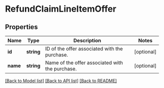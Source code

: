 # RefundClaimLineItemOffer

## Properties
Name | Type | Description | Notes
------------ | ------------- | ------------- | -------------
**id** | **string** | ID of the offer associated with the purchase. | [optional] 
**name** | **string** | Name of the offer associated with the purchase. | [optional] 

[[Back to Model list]](../../README.md#documentation-for-models) [[Back to API list]](../../README.md#documentation-for-api-endpoints) [[Back to README]](../../README.md)

